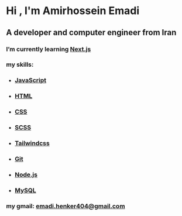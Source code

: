# Hi , I'm Amirhossein Emadi
## A developer and computer engineer from Iran
### I’m currently learning [Next.js](https://nextjs.org)
### my skills: 
- ### [JavaScript](https://developer.mozilla.org/en-US/docs/Web/JavaScript)
- ### [HTML](https://developer.mozilla.org/en-US/docs/Web/HTML)
- ### [CSS](https://developer.mozilla.org/en-US/docs/Web/CSS)
- ### [SCSS](https://sass-lang.com/documentation/syntax)
- ### [Tailwindcss](https://tailwindcss.com)
- ### [Git](https://git-scm.com)
- ### [Node.js](https://nodejs.org/en)
- ### [MySQL](https://mysql.com)
### my gmail: **emadi.henker404@gmail.com**

